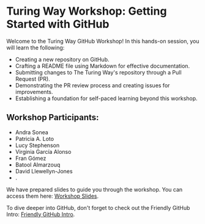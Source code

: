 # Turing Way Workshop: Getting Started with GitHub

Welcome to the Turing Way GitHub Workshop! In this hands-on session, you will learn the following:

- Creating a new repository on GitHub.
- Crafting a README file using Markdown for effective documentation.
- Submitting changes to The Turing Way's repository through a Pull Request (PR).
- Demonstrating the PR review process and creating issues for improvements.
- Establishing a foundation for self-paced learning beyond this workshop.

## Workshop Participants:
- Andra Sonea
- Patricia A. Loto
- Lucy Stephenson
- Virginia García Alonso
- Fran Gómez
- Batool Almarzouq
- David Llewellyn-Jones
- .

We have prepared slides to guide you through the workshop. You can access them here: [Workshop Slides](https://docs.google.com/presentation/d/1RY7JDjrSx2DizxtBKRMcqPd9OFneL7f3IYDv4c_vHxY/edit#slide=id.g526267be46_0_606).

To dive deeper into GitHub, don't forget to check out the Friendly GitHub Intro: [Friendly GitHub Intro](https://kirstiejane.github.io/friendly-github-intro/).
